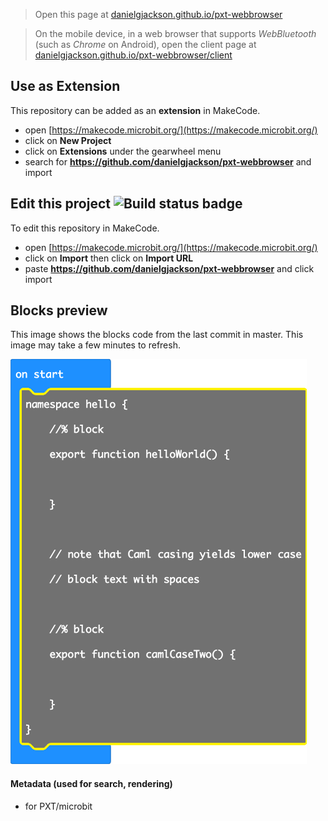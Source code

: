 
> Open this page at [danielgjackson.github.io/pxt-webbrowser](https://danielgjackson.github.io/pxt-webbrowser/)

> On the mobile device, in a web browser that supports *WebBluetooth* (such as *Chrome* on Android), open the client page at [danielgjackson.github.io/pxt-webbrowser/client](https://danielgjackson.github.io/pxt-webbrowser/client/)

<!--
"Browser Bridge"

Connection:

* Bluetooth LE connection
* Wired USB serial connection
* Via server proxy
* Via Web Extension?

Inputs:

* device sensors
* text entry
* barcode scanning
* face tracking

Outputs:

* show web content (such as text, images, sound and video)

Effects:

* arbitrary "fetch" web requests (CORS-limited)

-->


<!--
> The Beta version of *MakeCode* allows you to download a V2-only image (as memory is constrained after adding the Bluetooth extension): [makecode.microbit.org/beta](https://makecode.microbit.org/beta)

Problem with beta editor:

> unable to find mbcodal-binary.hex in outfiles yotta.json, codal.json, binary.asm, binary.hex, mbdal-binary.asm

Instead, added `disablesVariants: mbdal` to `pxt.json`, to disallow micro:bit V1.
-->


## Use as Extension

This repository can be added as an **extension** in MakeCode.

* open [https://makecode.microbit.org/](https://makecode.microbit.org/)
* click on **New Project**
* click on **Extensions** under the gearwheel menu
* search for **https://github.com/danielgjackson/pxt-webbrowser** and import

## Edit this project ![Build status badge](https://github.com/danielgjackson/pxt-webbrowser/workflows/MakeCode/badge.svg)

To edit this repository in MakeCode.

* open [https://makecode.microbit.org/](https://makecode.microbit.org/)
* click on **Import** then click on **Import URL**
* paste **https://github.com/danielgjackson/pxt-webbrowser** and click import

## Blocks preview

This image shows the blocks code from the last commit in master.
This image may take a few minutes to refresh.

![A rendered view of the blocks](https://github.com/danielgjackson/pxt-webbrowser/raw/master/.github/makecode/blocks.png)

#### Metadata (used for search, rendering)

* for PXT/microbit
<script src="https://makecode.com/gh-pages-embed.js"></script><script>makeCodeRender("{{ site.makecode.home_url }}", "{{ site.github.owner_name }}/{{ site.github.repository_name }}");</script>

<!--
```bash
# Windows:  http://docs.yottabuild.org/#installing-on-windows
# Windows (move to C:\):   https://sourceforge.net/projects/srecord/files/srecord-win32/1.64/

# Install pxt command line tool
npm install -g pxt

# Downloads micro:bit editor tools
pxt target microbit

# Install extensions to pxt_modules
pxt install

# Run PXT interface locally
pxt serve
```
-->
